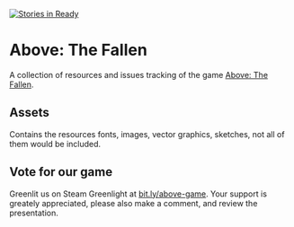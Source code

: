 [![Stories in Ready](https://badge.waffle.io/pakchano/game-above-issues.png?label=ready&title=Ready%20for%20Development)](https://waffle.io/pakchano/game-above-issues)

# Above: The Fallen
A collection of resources and issues tracking of the game [Above: The Fallen](https://twitter.com/AboveFallenGame).

## Assets
Contains the resources fonts, images, vector graphics, sketches, not all of them would be included.

## Vote for our game
Greenlit us on Steam Greenlight at [bit.ly/above-game](bit.ly/above-game).
Your support is greately appreciated, please also make a comment, and review the presentation.